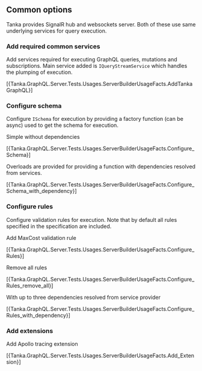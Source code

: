 ## Common options 

Tanka provides SignalR hub and websockets server. Both of these use
same underlying services for query execution.

### Add required common services

Add services required for executing GraphQL queries, mutations
and subscriptions. Main service added is `IQueryStreamService`
which handles the plumping of execution.

[{Tanka.GraphQL.Server.Tests.Usages.ServerBuilderUsageFacts.AddTankaGraphQL}]


### Configure schema

Configure `ISchema` for execution by providing a factory function (can be async)
used to get the schema for execution.

Simple without dependencies

[{Tanka.GraphQL.Server.Tests.Usages.ServerBuilderUsageFacts.Configure_Schema}]

Overloads are provided for providing a function with dependencies resolved from
services.

[{Tanka.GraphQL.Server.Tests.Usages.ServerBuilderUsageFacts.Configure_Schema_with_dependency}]


### Configure rules

Configure validation rules for execution. Note that by default all rules
specified in the specification are included. 

Add MaxCost validation rule

[{Tanka.GraphQL.Server.Tests.Usages.ServerBuilderUsageFacts.Configure_Rules}]

Remove all rules

[{Tanka.GraphQL.Server.Tests.Usages.ServerBuilderUsageFacts.Configure_Rules_remove_all}]

With up to three dependencies resolved from service provider

[{Tanka.GraphQL.Server.Tests.Usages.ServerBuilderUsageFacts.Configure_Rules_with_dependency}]


### Add extensions

Add Apollo tracing extension

[{Tanka.GraphQL.Server.Tests.Usages.ServerBuilderUsageFacts.Add_Extension}]

